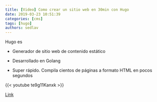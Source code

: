 ```yaml
---
title: [Video] Como crear un sitio web en 30min con Hugo
date: 2019-03-23 10:51:39
categories: [cms]
tags: [hugo]
authors: sedlav
---
```

    
Hugo es 

- Generador de sitio web de contenido estático 

- Desarrollado en Golang

 - Super rápido. Compila cientos de páginas a formato HTML en pocos segundos 

{{< youtube te9g11Kanxk >}}

[Link](https://www.youtube.com/watch?v=te9g11Kanxk)

